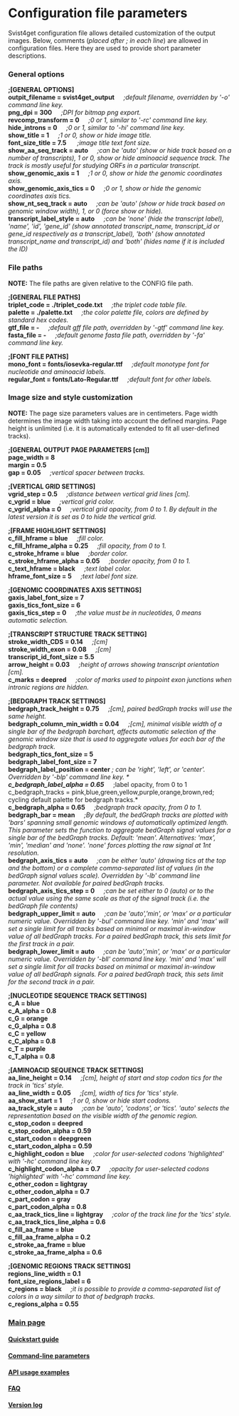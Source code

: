 # Configuration file parameters


Svist4get configuration file allows detailed customization of the output images. Below, comments (*placed after ; in each line*) are allowed in configuration files. Here they are used to provide short parameter descriptions.


### General options

__;[GENERAL OPTIONS]__  
__outpit_filename = svist4get_output__⠀⠀*;default filename, overridden by '-o' command line key.*  
__png_dpi = 300__⠀⠀*;DPI for bitmap png export.*  
__revcomp_transform = 0__⠀⠀*;0 or 1, similar to '-rc' command line key.*  
__hide_introns = 0__⠀⠀*;0 or 1, similar to '-hi' command line key.*  
__show_title = 1__⠀⠀*;1 or 0, show or hide image title.*  
__font_size_title = 7.5__⠀⠀ *;image title text font size.*  
__show_aa_seq_track = auto__⠀⠀*;can be 'auto' (show or hide track based on a number of transcripts), 1 or 0, show or hide aminoacid sequence track. The track is mostly useful for studying ORFs in a particular transcript.*   
__show_genomic_axis = 1__⠀⠀*;1 or 0, show or hide the genomic coordinates axis.*  
__show_genomiс_axis_tics = 0__⠀⠀*;0 or 1, show or hide the genomic coordinates axis tics.*  
__show_nt_seq_track = auto__⠀⠀*;can be 'auto' (show or hide track based on genomic window width), 1, or 0 (force show or hide).*  
__transcript_label_style = auto__⠀⠀*;can be 'none' (hide the transcript label), 'name', 'id', 'gene_id' (show annotated transcript_name, transcript_id or gene_id respectively as a transcript_label), 'both' (show annotated transcript_name and transcript_id) and 'both' (hides name if it is included the ID)*


### File paths

**NOTE:** The file paths are given relative to the CONFIG file path.

__;[GENERAL FILE PATHS]__  
 __triplet_code = ./triplet_code.txt__⠀⠀*;the triplet code table file.*  
__palette = ./palette.txt__⠀⠀*;the color palette file, colors are defined by standard hex codes.*  
__gtf_file = -__⠀⠀*;default gff file path, overridden by '-gtf' command line key.*  
__fasta_file = -__⠀⠀*;default genome fasta file path, overridden by '-fa' command line key.*

__;[FONT FILE PATHS]__  
__mono_font = fonts/iosevka-regular.ttf__⠀⠀*;default monotype font for nucleotide and aminoacid labels.*  
__regular_font = fonts/Lato-Regular.ttf__⠀⠀*;default font for other labels.*


### Image size and style customization

**NOTE:** The page size parameters values are in centimeters. Page width determines the image width taking into account the defined margins. Page height is unlimited (i.e. it is automatically extended to fit all user-defined tracks).

__;[GENERAL OUTPUT PAGE PARAMETERS [cm]]__  
__page_width = 8__  
__margin = 0.5__  
__gap = 0.05__⠀⠀*;vertical spacer between tracks.*


__;[VERTICAL GRID SETTINGS]__  
__vgrid_step = 0.5__⠀⠀*;distance between vertical grid lines [cm].*  
__c_vgrid = blue__⠀⠀*;vertical grid color.*  
__c_vgrid_alpha = 0__⠀⠀*;vertical grid opacity, from 0 to 1. By default in the latest version it is set as 0 to hide the vertical grid.*

__;[FRAME HIGHLIGHT SETTINGS]__  
__c_fill_hframe = blue__⠀⠀*;fill color.*  
__c_fill_hframe_alpha = 0.25__⠀⠀*;fill opacity, from 0 to 1.*  
__c_stroke_hframe = blue__⠀⠀*;border color.*  
__c_stroke_hframe_alpha = 0.05__⠀⠀*;border opacity, from 0 to 1.*  
__c_text_hframe = black__⠀⠀*;text label color.*  
__hframe_font_size = 5__⠀⠀*;text label font size.*

__;[GENOMIC COORDINATES AXIS SETTINGS]__  
__gaxis_label_font_size = 7__  
__gaxis_tics_font_size = 6__  
__gaxis_tics_step = 0__⠀⠀*;the value must be in nucleotides, 0 means automatic selection.*  

__;[TRANSCRIPT STRUCTURE TRACK SETTING]__  
__stroke_width_CDS = 0.14__⠀⠀*;[cm]*  
__stroke_width_exon = 0.08__⠀⠀*;[cm]*  
__transcript_id_font_size = 5.5__  
__arrow_height = 0.03__⠀⠀*;height of arrows showing transcript orientation [cm].*  
__c_marks = deepred__⠀⠀*;color of marks used to pinpoint exon junctions when intronic regions are hidden.*


__;[BEDGRAPH TRACK SETTINGS]__  
__bedgraph_track_height = 0.75__⠀⠀*;[cm], paired bedGraph tracks will use  the same height.*  
__bedgraph_column_min_width = 0.04__⠀⠀*;[cm], minimal visible width of a single bar of the bedgraph barchart, affects automatic selection of the genomic window size that is used to aggregate values for each bar of the bedgraph track.*  
__bedgraph_tics_font_size = 5__  
__bedgraph_label_font_size = 7__  
__bedgraph_label_position = center__ *; can be 'right', 'left', or 'center'. Overridden by '-blp' command line key. *  
__c_bedgraph_label_alpha = 0.65__⠀⠀*;label opacity, from 0 to 1
c_bedgraph_tracks = pink,blue,green,yellow,purple,orange,brown,red; cycling default palette for bedgraph tracks.*  
__c_bedgraph_alpha = 0.65__⠀⠀*;bedgraph track opacity, from 0 to 1.*  
__bedgraph_bar = mean__⠀⠀*;By default, the bedGraph tracks are plotted with 'bars' spanning small genomic windows of automatically optimized length. This parameter sets the function to aggregate bedGraph signal values for a single bar of the bedGraph tracks.  Default: 'mean'. Alternatives: 'max', 'min', 'median' and 'none'. 'none' forces plotting the raw signal at 1nt resolution.*  
__bedgraph_axis_tics = auto__⠀⠀*;can be either 'auto' (drawing tics at the top and the bottom) or a complete comma-separated list of values (in the bedGraph signal values scale). Overridden by '-lb' command line parameter. Not available for paired bedGraph tracks.*  
__bedgraph_axis_tics_step = 0__⠀⠀*;can be set either to 0 (auto) or to the actual value using the same scale as that of the signal track (i.e. the bedGraph file contents)*  
__bedgraph_upper_limit = auto__⠀⠀*;can be 'auto','min', or 'max' or a particular numeric value. Overridden by '-bul' command line key. 'min' and 'max' will set a single limit for all tracks based on minimal or maximal in-window value of all bedGraph tracks. For a paired bedGraph track, this sets limit for the first track in a pair.*  
__bedgraph_lower_limit = auto__⠀⠀*;can be 'auto','min', or 'max' or a particular numeric value. Overridden by '-bll' command line key. 'min' and 'max' will set a single limit for all tracks based on minimal or maximal in-window value of all bedGraph signals. For a paired bedGraph track, this sets limit for the second track in a pair.*


__;[NUCLEOTIDE SEQUENCE TRACK SETTINGS]__  
__c_A = blue__  
__c_A_alpha = 0.8__  
__c_G = orange__  
__c_G_alpha = 0.8__  
__c_C = yellow__  
__c_C_alpha = 0.8__  
__c_T = purple__  
__c_T_alpha = 0.8__

__;[AMINOACID SEQUENCE TRACK SETTINGS]__  
__aa_line_height = 0.14__⠀⠀*;[cm], height of start and stop codon tics for the track in 'tics' style.*  
__aa_line_width = 0.05__⠀⠀*;[cm], width of tics for 'tics' style.*  
__aa_show_start = 1__⠀⠀*;1 or 0, show or hide start codons.*  
__aa_track_style = auto__⠀⠀*;can be 'auto', 'codons', or 'tics'. 'auto' selects the representation based on the visible width of the genomic region.*  
__c_stop_codon = deepred__  
__c_stop_codon_alpha = 0.59__  
__c_start_codon = deepgreen__  
__c_start_codon_alpha = 0.59__  
__c_highlight_codon = blue__⠀⠀*;color for user-selected codons 'highlighted' with '-hc' command line key.*  
__c_highlight_codon_alpha = 0.7__⠀⠀*;opacity for user-selected codons 'highlighted' with '-hc' command line key.*  
__c_other_codon = lightgray__  
__c_other_codon_alpha = 0.7__  
__c_part_codon = gray__  
__c_part_codon_alpha = 0.8__  
__c_aa_track_tics_line = lightgray__⠀⠀*;color of the track line for the 'tics' style.*  
__c_aa_track_tics_line_alpha = 0.6__  
__c_fill_aa_frame = blue__  
__c_fill_aa_frame_alpha = 0.2__  
__c_stroke_aa_frame = blue__  
__c_stroke_aa_frame_alpha = 0.6__

__;[GENOMIC REGIONS TRACK SETTINGS]__  
__regions_line_width = 0.1__  
__font_size_regions_label = 6__  
__c_regions = black__⠀⠀*;it is possible to provide a comma-separated list of colors in a way similar to that of bedgraph tracks.*  
__c_regions_alpha = 0.55__



### [Main page](https://github.com/art-egorov/svist4get)  
#### [Quickstart guide](./QSGUIDE.md)  
#### [Command-line parameters](./PARAMETERS.md)  
#### [API usage examples](./API.md)  
#### [FAQ](./FAQ.md)  
#### [Version log](./VERSION.md)

